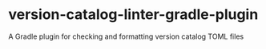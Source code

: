 # version-catalog-linter-gradle-plugin
A Gradle plugin for checking and formatting version catalog TOML files
